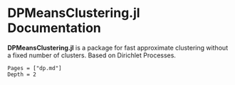 # DPMeansClustering.jl Documentation

**DPMeansClustering.jl** is a package for fast approximate clustering without a fixed number of clusters. Based on Dirichlet Processes.

```@contents
Pages = ["dp.md"]
Depth = 2
```

```@index
```

